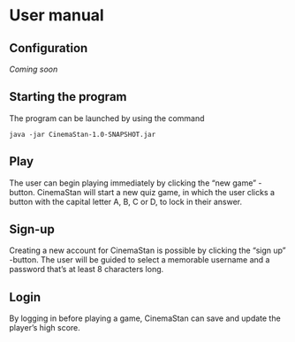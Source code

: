 # User manual

## Configuration

_Coming soon_

## Starting the program

The program can be launched by using the command

```
java -jar CinemaStan-1.0-SNAPSHOT.jar
```

## Play

The user can begin playing immediately by clicking the “new game” -button. CinemaStan will start a new quiz game, in which the user clicks a button with the capital letter A, B, C or D, to lock in their answer.

## Sign-up

Creating a new account for CinemaStan is possible by clicking the “sign up” -button. The user will be guided to select a memorable username and a password that’s at least 8 characters long.

## Login

By logging in before playing a game, CinemaStan can save and update the player’s high score.
